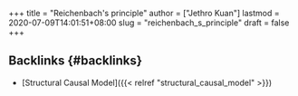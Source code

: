 +++
title = "Reichenbach's principle"
author = ["Jethro Kuan"]
lastmod = 2020-07-09T14:01:51+08:00
slug = "reichenbach_s_principle"
draft = false
+++

## Backlinks {#backlinks}

- [Structural Causal Model]({{< relref "structural_causal_model" >}})
